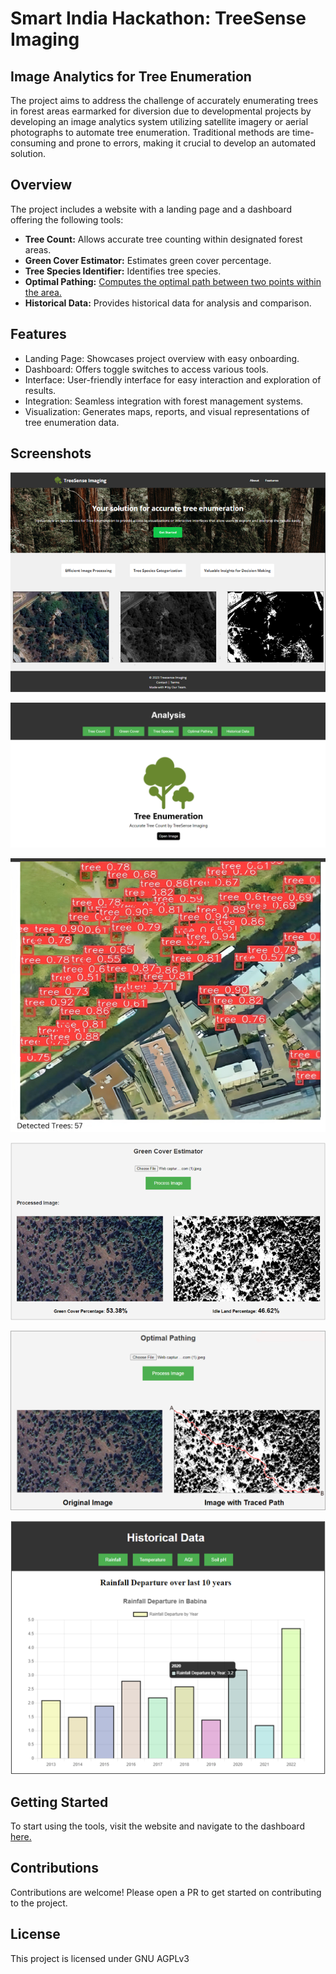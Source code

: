 # Smart India Hackathon: TreeSense Imaging

## Image Analytics for Tree Enumeration
The project aims to address the challenge of accurately enumerating trees in forest areas earmarked for diversion due to developmental projects by developing an image analytics system utilizing satellite imagery or aerial photographs to automate tree enumeration. Traditional methods are time-consuming and prone to errors, making it crucial to develop an automated solution.

## Overview
The project includes a website with a landing page and a dashboard offering the following tools:

- **Tree Count:** Allows accurate tree counting within designated forest areas.
- **Green Cover Estimator:** Estimates green cover percentage.
- **Tree Species Identifier:** Identifies tree species.
- **Optimal Pathing:** [Computes the optimal path between two points within the area.](https://github.com/lag25/ForestPathPlanner)
- **Historical Data:** Provides historical data for analysis and comparison.

## Features
- Landing Page: Showcases project overview with easy onboarding.
- Dashboard: Offers toggle switches to access various tools.
- Interface: User-friendly interface for easy interaction and exploration of results.
- Integration: Seamless integration with forest management systems.
- Visualization: Generates maps, reports, and visual representations of tree enumeration data.

## Screenshots
<center>

![Landing Page](screenshots/landing_page.png)

![Dashboard](screenshots/dashboard.png)

![Tree Count](screenshots/tree_count.png)

![Green Cover Estimator](screenshots/green_cover_estimator.png)

![Optimal Pathing](screenshots/optimal_pathing.png)

![Historical Data](screenshots/historical_data.png)

</center>

## Getting Started
To start using the tools, visit the website and navigate to the dashboard [here.](https://treesense.vipulchaturvedi.com/predict)

## Contributions
Contributions are welcome! Please open a PR to get started on contributing to the project.

## License
This project is licensed under GNU AGPLv3
